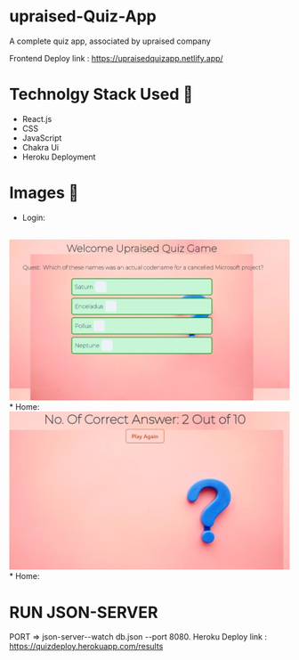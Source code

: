 # upraised-Quiz-App
A complete quiz app, associated by upraised company

Frontend Deploy link : https://upraisedquizapp.netlify.app/


# Technolgy Stack Used 🌟
* React.js
* CSS
* JavaScript
* Chakra Ui
* Heroku Deployment 

# Images 🌟
* Login:
<br/>
<img src="https://github.com/anurag-pverma/personal/blob/main/Screenshot%20(340).png?raw=true" alt="3"/>
* Home:
<br/>
<img src="https://github.com/anurag-pverma/personal/blob/main/Screenshot%20(341).png?raw=true" alt="3"/>
* Home:
<br/>

# RUN JSON-SERVER
PORT => json-server--watch db.json --port 8080.
Heroku Deploy link : https://quizdeploy.herokuapp.com/results


